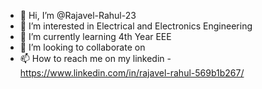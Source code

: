 - 👋 Hi, I’m @Rajavel-Rahul-23
- 👀 I’m interested in Electrical and Electronics Engineering
- 🌱 I’m currently learning 4th Year EEE
- 💞️ I’m looking to collaborate on 
- 📫 How to reach me on my linkedin -https://www.linkedin.com/in/rajavel-rahul-569b1b267/


